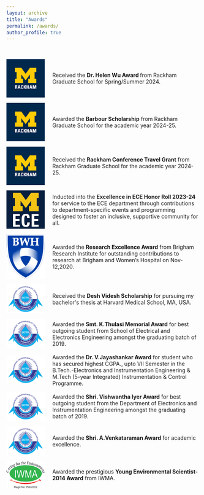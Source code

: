 ```yaml
---
layout: archive
title: "Awards"
permalink: /awards/
author_profile: true
---
```


<br>
  <p style="display: flex; align-items: center;">
  <img src="../images/M_Rackham.png" width="100" style="margin-right: 20px;" />
  <span>Received the <b> Dr. Helen Wu Award </b>from Rackham Graduate School for Spring/Summer 2024.</span>
    
  <br>
  <p style="display: flex; align-items: center;">
  <img src="../images/M_Rackham.png" width="100" style="margin-right: 20px;" />
  <span>Awarded the <b>Barbour Scholarship</b> from Rackham Graduate School for the academic year 2024-25.</span>
    
  <br>
  <p style="display: flex; align-items: center;">
  <img src="../images/M_Rackham.png" width="100" style="margin-right: 20px;" />
  <span>Received the <b>Rackham Conference Travel Grant</b> from Rackham Graduate School for the academic year 2024-25.</span>
  <br>
  <p style="display: flex; align-items: center;">
  <img src="../images/UM_ECE.jfif" width="100" style="margin-right: 20px;" />
  <span>Inducted into the <b>Excellence in ECE Honor Roll 2023-24</b> for service to the ECE department through contributions to department-specific events and programming designed to foster an inclusive, supportive community for all.</span>
  <br>
  <p style="display: flex; align-items: center;">
  <img src="../images/BWH.png" width="100" style="margin-right: 20px;" />
  <span>Awarded the <b>Research Excellence Award</b> from Brigham Research Institute for outstanding contributions to research at Brigham and Women’s Hospital on Nov-12,2020.</span>
  <br>
  <p style="display: flex; align-items: center;">
  <img src="../images/SASTRA.png" width="100" style="margin-right: 20px;" />
  <span>Received the <b>Desh Videsh Scholarship</b> for pursuing my bachelor's thesis at Harvard Medical School, MA, USA.</span>
  <br>
  
  <p style="display: flex; align-items: center;">
  <img src="../images/SASTRA.png" width="100" style="margin-right: 20px;" />
  <span>Awarded the <b>Smt. K.Thulasi Memorial Award</b> for best outgoing student from School of Electrical and Electronics Engineering amongst the graduating batch of 2019.</span>
  <br>
  
  <p style="display: flex; align-items: center;">
  <img src="../images/SASTRA.png" width="100" style="margin-right: 20px;" />
  <span> Awarded the <b>Dr. V.Jayashankar Award</b> for student who has secured highest CGPA., upto VII Semester in the B.Tech.-Electronics and Instrumentation Engineering & M.Tech (5-year Integrated) Instrumentation & Control Programme.</span>
  <br>
  
  <p style="display: flex; align-items: center;">
  <img src="../images/SASTRA.png" width="100" style="margin-right: 20px;" />
  <span> Awarded the <b>Shri. Vishwantha Iyer Award</b> for best outgoing student from the Department of Electronics and Instrumentation Engineering amongst the graduating batch of 2019.</span>
  <br>

  <p style="display: flex; align-items: center;">
  <img src="../images/SASTRA.png" width="100" style="margin-right: 20px;" />
  <span> Awarded the <b>Shri. A.Venkataraman Award</b> for academic excellence.</span>
  <br>

  <p style="display: flex; align-items: center;">
  <img src="../images/IWMA.png" width="100" style="margin-right: 20px;" />
  <span>Awarded the prestigious <b>Young Environmental Scientist-2014 Award</b> from IWMA. </span>
  <br>
  
